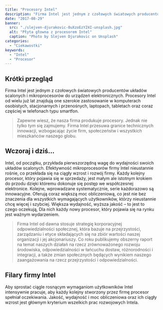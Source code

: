 ```yaml
---
title: "Procesory Intel"
description: "Firma Intel jest jednym z czołowych światowych producentów układów scalonych i mikroprocesorów do urządzeń elektronicznych."
date: "2017-08-29"
banner:
  src: "./slejven-djurakovic-0uXzoEzYZ4I-unsplash.jpg"
  alt: "Płyta głowna z procesorem Intel"
  caption: "Photo by Slejven Djurakovic on Unsplash"
categories:
  - "Ciekawostki"
keywords:
  - "Intel"
  - "Procesor"
---
```


## Krótki przegląd

Firma Intel jest jednym z czołowych światowych producentów układów scalonych i mikroprocesorów do urządzeń elektronicznych. Procesory Intel od wielu już lat znajdują one szerokie zastosowanie w komputerach osobistych, stacjonarnych i przenośnych, laptopach, tabletach oraz coraz częściej w telefonach typu smartfon.

> Zapewne wiesz, że nasza firma produkuje procesory. Jednak nie tylko tym się zajmujemy. Firma Intel przesuwa granice technicznych innowacji, wzbogacając życie firm, społeczeństw i wszystkich mieszkańców naszego globu.

## Wczoraj i dziś…

Intel, od początku, przykłada pierwszorzędną wagę do wydajności swoich układów scalonych. Efektywność mikroprocesorów firmy Intel nieustannie rośnie, co przekłada się na ciągły wzrost i rozwój firmy. Każdy kolejny procesor, który pojawia się w sprzedaży, jest małym ale istotnym krokiem do przodu dzięki któremu dokonuje się postęp we współczesnej elektronice. Kolejne, wprowadzane systematycznie, serie każdorazowo są innowacyjne. Oferują coraz większą moc obliczeniową, co jest nie bez znaczenia dla wszystkich wymagających użytkowników, którzy nieustannie chcę więcej i szybciej. Większa wydajność, wyższa jakość – to jest to czego oczekują, Dla nich każdy nowy procesor, który pojawia się na rynku jest ważnym wydarzeniem.

> Firma Intel od dawna stosuje strategię korporacyjnej odpowiedzialności społecznej, która bazuje na przejrzystości, zarządzaniu i etyce składających się na zbiór wartości naszej organizacji i jej akcjonariuszy. Co roku publikujemy obszerny raport na temat naszych działań na rzecz zrównoważonego rozwoju środowiska, odpowiedzialności w łańcuchu dostaw, różnorodności i integracji, a także zmian społecznych będących wynikiem naszego zaangażowania na rzecz przejrzystości i odpowiedzialności.

## Filary firmy Intel

Aby sprostać ciągle rosnącym wymaganiom użytkowników Intel intensywnie pracuje, aby każdy kolejny stworzony przez firmę procesor spełniał oczekiwania. Jakość, wydajność i moc obliczeniowa oraz ich ciągły wzrost jest głównym kryterium wszelkich prac rozwojowych Intela.
